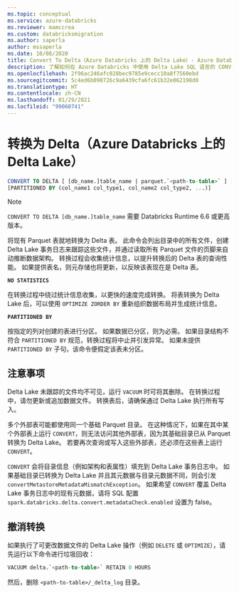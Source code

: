 ```yaml
---
ms.topic: conceptual
ms.service: azure-databricks
ms.reviewer: mamccrea
ms.custom: databricksmigration
ms.author: saperla
author: mssaperla
ms.date: 10/08/2020
title: Convert To Delta（Azure Databricks 上的 Delta Lake）- Azure Databricks
description: 了解如何在 Azure Databricks 中使用 Delta Lake SQL 语言的 CONVERT TO DELTA 语法。
ms.openlocfilehash: 2f96ac246afc028bec9785e9cecc10a8f7560ebd
ms.sourcegitcommit: 5c4ed6b098726c9a6439cfa6fc61b32e062198d0
ms.translationtype: HT
ms.contentlocale: zh-CN
ms.lasthandoff: 01/29/2021
ms.locfileid: "99060741"
---
```

# <a name="convert-to-delta-delta-lake-on-azure-databricks"></a>转换为 Delta（Azure Databricks 上的 Delta Lake）

```sql
CONVERT TO DELTA [ [db_name.]table_name | parquet.`<path-to-table>` ] [NO STATISTICS]
[PARTITIONED BY (col_name1 col_type1, col_name2 col_type2, ...)]
```

> [!NOTE]
>
> ``CONVERT TO DELTA [db_name.]table_name`` 需要 Databricks Runtime 6.6 或更高版本。

将现有 Parquet 表就地转换为 Delta 表。 此命令会列出目录中的所有文件，创建 Delta Lake 事务日志来跟踪这些文件，并通过读取所有 Parquet 文件的页脚来自动推断数据架构。 转换过程会收集统计信息，以提升转换后的 Delta 表的查询性能。 如果提供表名，则元存储也将更新，以反映该表现在是 Delta 表。

**``NO STATISTICS``**

在转换过程中绕过统计信息收集，以更快的速度完成转换。 将表转换为 Delta Lake 后，可以使用 ``OPTIMIZE ZORDER BY`` 重新组织数据布局并生成统计信息。

**``PARTITIONED BY``**

按指定的列对创建的表进行分区。 如果数据已分区，则为必需。  如果目录结构不符合 ``PARTITIONED BY`` 规范，转换过程将中止并引发异常。 如果未提供 ``PARTITIONED BY`` 子句，该命令便假定该表未分区。

## <a name="caveats"></a>注意事项

Delta Lake 未跟踪的文件均不可见，运行 ``VACUUM`` 时可将其删除。 在转换过程中，请勿更新或追加数据文件。 转换表后，请确保通过 Delta Lake 执行所有写入。

多个外部表可能都使用同一个基础 Parquet 目录。 在这种情况下，如果在其中某个外部表上运行 ``CONVERT``，则无法访问其他外部表，因为其基础目录已从 Parquet 转换为 Delta Lake。 若要再次查询或写入这些外部表，还必须在这些表上运行 ``CONVERT``。

``CONVERT`` 会将目录信息（例如架构和表属性）填充到 Delta Lake 事务日志中。 如果基础目录已转换为 Delta Lake 并且其元数据与目录元数据不同，则会引发 ``convertMetastoreMetadataMismatchException``。 如果希望 ``CONVERT`` 覆盖 Delta Lake 事务日志中的现有元数据，请将 SQL 配置 ``spark.databricks.delta.convert.metadataCheck.enabled`` 设置为 false。

## <a name="undo-the-conversion"></a>撤消转换

如果执行了可更改数据文件的 Delta Lake 操作（例如 ``DELETE`` 或 ``OPTIMIZE``），请先运行以下命令进行垃圾回收：

```sql
VACUUM delta.`<path-to-table>` RETAIN 0 HOURS
```

然后，删除 ``<path-to-table>/_delta_log`` 目录。